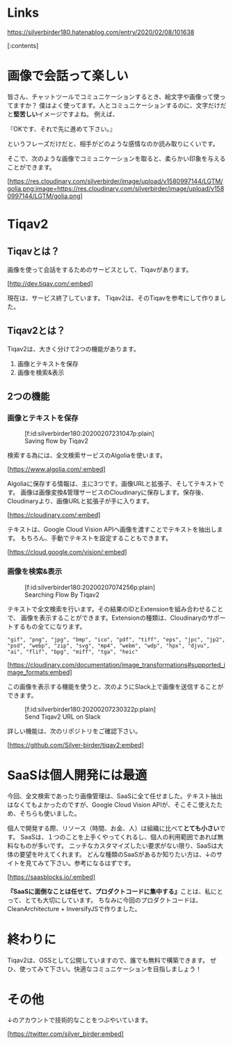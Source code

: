 <!-- 
title: 1コマ漫画検索サービスTiqav2 (Algolia + Cloudinary + Google Cloud Vision API) 作ってみた
date: 2020-02-08T10:16:38+09:00
draft: false
description: description
image: 
icon: 😎
-->
# Links
https://silverbirder180.hatenablog.com/entry/2020/02/08/101638

[:contents]
# 画像で会話って楽しい
皆さん、チャットツールでコミュニケーションするとき、絵文字や画像って使ってますか？
僕はよく使ってます。人とコミュニケーションするのに、文字だけだと<b>堅苦しい</b>イメージですよね。
例えば、

『OKです、それで先に進めて下さい。』

というフレーズだけだと、相手がどのような感情なのか読み取りにくいです。

そこで、次のような画像でコミュニケーションを取ると、柔らかい印象を与えることができます。

[https://res.cloudinary.com/silverbirder/image/upload/v1580997144/LGTM/golia.png:image=https://res.cloudinary.com/silverbirder/image/upload/v1580997144/LGTM/golia.png]

# Tiqav2
## Tiqavとは？
画像を使って会話をするためのサービスとして、Tiqavがあります。

[http://dev.tiqav.com/:embed]

現在は、サービス終了しています。
Tiqav2は、そのTiqavを参考にして作りました。

## Tiqav2とは？
Tiqav2は、大きく分けて2つの機能があります。

1.  画像とテキストを保存
1.  画像を検索&表示

## 2つの機能
### 画像とテキストを保存
<figure title="Saving flow by Tiqav2">[f:id:silverbirder180:20200207231047p:plain]<figcaption>Saving flow by Tiqav2</figcaption></figure>

検索する為には、全文検索サービスのAlgoliaを使います。

[https://www.algolia.com/:embed]

Algoliaに保存する情報は、主に3つです。画像URLと拡張子、そしてテキストです。
画像は画像変換&管理サービスのCloudinaryに保存します。保存後、Cloudinaryより、画像URLと拡張子が手に入ります。

[https://cloudinary.com/:embed]

テキストは、Google Cloud Vision APIへ画像を渡すことでテキストを抽出します。
もちろん、手動でテキストを設定することもできます。

[https://cloud.google.com/vision/:embed]

### 画像を検索&表示
<figure title="Searching Flow  By Tiqav2">[f:id:silverbirder180:20200207074256p:plain]<figcaption>Searching Flow  By Tiqav2</figcaption></figure>

テキストで全文検索を行います。その結果のIDとExtensionを組み合わせることで、
画像を表示することができます。Extensionの種類は、Cloudinaryのサポートするもの全てになります。

```
"gif", "png", "jpg", "bmp", "ico", "pdf", "tiff", "eps", "jpc", "jp2", "psd", "webp", "zip", "svg", "mp4", "webm", "wdp", "hpx", "djvu", "ai", "flif", "bpg", "miff", "tga", "heic"
```
[https://cloudinary.com/documentation/image_transformations#supported_image_formats:embed]

この画像を表示する機能を使うと、次のようにSlack上で画像を送信することができます。
<figure title="Send Tiqav2 URL on Slack">[f:id:silverbirder180:20200207230322p:plain]<figcaption>Send Tiqav2 URL on Slack</figcaption></figure>

詳しい機能は、次のリポジトリをご確認下さい。

[https://github.com/Silver-birder/tiqav2:embed]

# SaaSは個人開発には最適
今回、全文検索であったり画像管理は、SaaSに全て任せました。テキスト抽出はなくてもよかったのですが、Google Cloud Vision APIが、そこそこ使えたため、そちらも使いました。

個人で開発する際、リソース（時間、お金、人）は組織に比べて<b>とても小さい</b>です。
SaaSは、１つのことを上手くやってくれるし、個人の利用範囲であれば無料なものが多いです。
ニッチなカスタマイズしたい要求がない限り、SaaSは大体の要望を叶えてくれます。
どんな種類のSaaSがあるか知りたい方は、↓のサイトを見てみて下さい。参考になるはずです。

[https://saasblocks.io/:embed]

<b>『SaaSに面倒なことは任せて、プロダクトコードに集中する』</b>ことは、私にとって、とても大切にしています。
ちなみに今回のプロダクトコードは、CleanArchitecture + InversifyJSで作りました。

# 終わりに
Tiqav2は、OSSとして公開していますので、誰でも無料で構築できます。
ぜひ、使ってみて下さい。快適なコミュニケーションを目指しましょう！

# その他
↓のアカウントで技術的なことをつぶやいています。

[https://twitter.com/silver_birder:embed]

